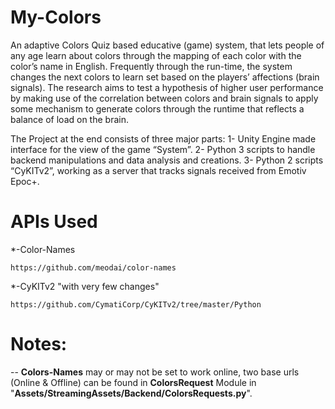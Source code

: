 # My-Colors
An adaptive Colors Quiz based educative (game) system, that lets people of any age learn about colors through the mapping of each color with the color’s name in English. Frequently through the run-time, the system changes the next colors to learn set based on the players’ affections (brain signals). The research aims to test a hypothesis of higher user performance by making use of the correlation between colors and brain signals to apply some mechanism to generate colors through the runtime that reflects a balance of load on the brain.

The Project at the end consists of three major parts:
        1- Unity Engine made interface for the view of the game “System”.
        2- Python 3 scripts to handle backend manipulations and data analysis and creations.
        3- Python 2 scripts “CyKITv2”, working as a server that tracks signals received from Emotiv Epoc+.


# APIs Used

*-Color-Names
    
    https://github.com/meodai/color-names
    
*-CyKITv2 "with very few changes"
    
    https://github.com/CymatiCorp/CyKITv2/tree/master/Python
    
    
# Notes:

-- **Colors-Names** may or may not be set to work online, two base urls (Online & Offline) can be found in **ColorsRequest** Module in "**Assets/StreamingAssets/Backend/ColorsRequests.py**".
